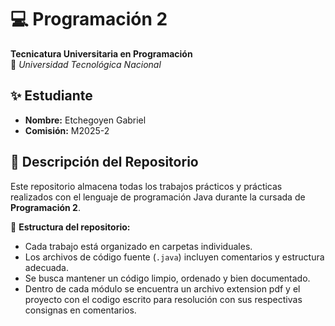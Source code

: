 # 💻 Programación 2  
**Tecnicatura Universitaria en Programación**  
📍 *Universidad Tecnológica Nacional*  

## ✨ Estudiante  
- **Nombre:** Etchegoyen Gabriel  
- **Comisión:** M2025-2  

## 📂 Descripción del Repositorio  
Este repositorio almacena todas los trabajos prácticos y prácticas realizados con el lenguaje de programación Java durante la cursada de **Programación 2**.  

📌 **Estructura del repositorio:**  
- Cada trabajo está organizado en carpetas individuales.  
- Los archivos de código fuente (`.java`) incluyen comentarios y estructura adecuada.  
- Se busca mantener un código limpio, ordenado y bien documentado.  
- Dentro de cada módulo se encuentra un archivo extension pdf y el proyecto con el codigo escrito para resolución con sus respectivas consignas en comentarios.
